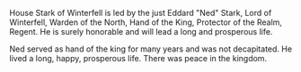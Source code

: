 House Stark of Winterfell is led by the just Eddard "Ned" Stark, Lord of
Winterfell, Warden of the North, Hand of the King, Protector of the Realm,
Regent.  He is surely honorable and will lead a long and prosperous life.

Ned served as hand of the king for many years and was not decapitated.  He lived a long, happy, prosperous life.  There was peace in the kingdom.
